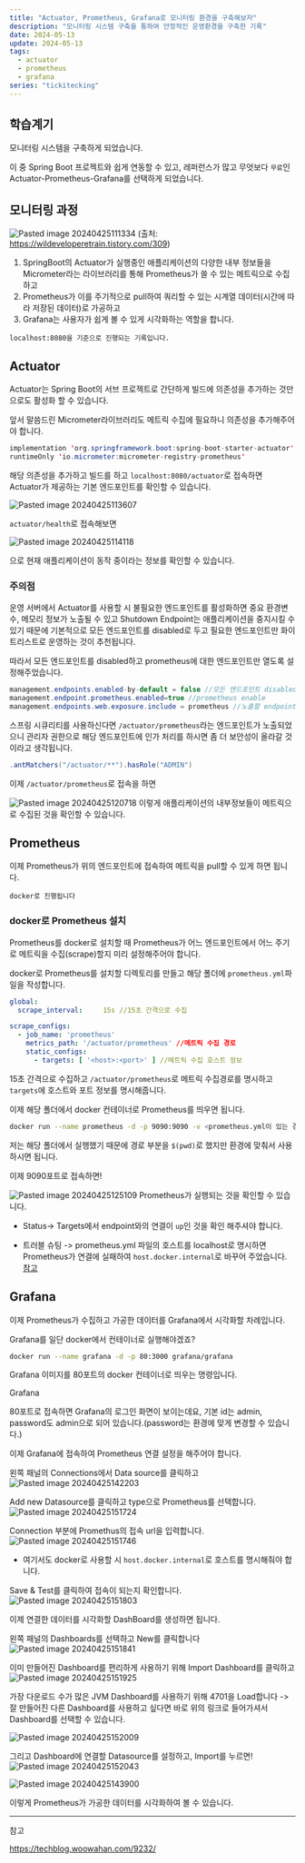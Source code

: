 ```yaml
---
title: "Actuator, Prometheus, Grafana로 모니터링 환경을 구축해보자"
description: "모니터링 시스템 구축을 통하여 안정적인 운영환경을 구축한 기록"
date: 2024-05-13
update: 2024-05-13
tags:
  - actuator
  - prometheus
  - grafana
series: "tickitecking"
---
```



## 학습계기

모니터링 시스템을 구축하게 되었습니다.

이 중 Spring Boot 프로젝트와 쉽게 연동할 수 있고, 레퍼런스가 많고 무엇보다 `무료`인 Actuator-Prometheus-Grafana를 선택하게 되었습니다.

## 모니터링 과정

![Pasted image 20240425111334](https://github.com/jinkshower/jinkshower.github.io/assets/135244018/1b2879f0-b7ec-4865-8121-07dffea1cf3c)
(출처: https://wildeveloperetrain.tistory.com/309)

1. SpringBoot의 Actuator가 실행중인 애플리케이션의 다양한 내부 정보들을 Micrometer라는 라이브러리를 통해 Prometheus가 쓸 수 있는 메트릭으로 수집하고 
2. Prometheus가 이를 주기적으로 pull하여 쿼리할 수 있는 시계열 데이터(시간에 따라 저장된 데이터)로 가공하고 
3. Grafana는 사용자가 쉽게 볼 수 있게 시각화하는 역할을 합니다.

`localhost:8080을 기준으로 진행되는 기록입니다.`

## Actuator

Actuator는 Spring Boot의 서브 프로젝트로 간단하게 빌드에 의존성을 추가하는 것만으로도 활성화 할 수 있습니다.

앞서 말씀드린 Micrometer라이브러리도 메트릭 수집에 필요하니 의존성을 추가해주어야 합니다.

```java
implementation 'org.springframework.boot:spring-boot-starter-actuator'  
runtimeOnly 'io.micrometer:micrometer-registry-prometheus'
```

해당 의존성을 추가하고 빌드를 하고 `localhost:8080/actuator`로 접속하면 Actuator가 제공하는 기본 엔드포인트를 확인할 수 있습니다.

![Pasted image 20240425113607](https://github.com/jinkshower/jinkshower.github.io/assets/135244018/3751e1ee-f591-4db9-b977-9881447becad)

`actuator/health`로 접속해보면

![Pasted image 20240425114118](https://github.com/jinkshower/jinkshower.github.io/assets/135244018/925eb0be-788b-42f7-b6b8-e49f00ff9293)

으로 현재 애플리케이션이 동작 중이라는 정보를 확인할 수 있습니다. 

### 주의점

운영 서버에서 Actuator를 사용할 시 불필요한 엔드포인트를 활성화하면 중요 환경변수, 메모리 정보가 노출될 수 있고 Shutdown Endpoint는 애플리케이션을 중지시킬 수 있기 때문에 기본적으로 모든 엔드포인트를 disabled로 두고 필요한 엔드포인트만 화이트리스트로 운영하는 것이 추천됩니다.

따라서 모든 엔드포인트를 disabled하고 prometheus에 대한 엔드포인트만 열도록 설정해주었습니다.

```java
management.endpoints.enabled-by-default = false //모든 엔드포인트 disabled
management.endpoint.prometheus.enabled=true //prometheus enable
management.endpoints.web.exposure.include = prometheus //노출할 endpoint 명시
```

스프링 시큐리티를 사용하신다면 `/actuator/prometheus`라는 엔드포인트가 노출되었으니 관리자 권한으로 해당 엔드포인트에 인가 처리를 하시면 좀 더 보안성이 올라갈 것이라고 생각됩니다.

```java
.antMatchers("/actuator/**").hasRole("ADMIN")
```

이제 `/actuator/prometheus`로 접속을 하면

![Pasted image 20240425120718](https://github.com/jinkshower/jinkshower.github.io/assets/135244018/8420b5ba-bab2-4a1e-9b74-7da5a9c704a1)
이렇게 애플리케이션의 내부정보들이 메트릭으로 수집된 것을 확인할 수 있습니다.

## Prometheus

이제 Prometheus가 위의 엔드포인트에 접속하여 메트릭을 pull할 수 있게 하면 됩니다.

`docker로 진행됩니다`

### docker로 Prometheus 설치

Prometheus를 docker로 설치할 때 Prometheus가 어느 엔드포인트에서 어느 주기로 메트릭을 수집(scrape)할지 미리 설정해주어야 합니다.

docker로 Prometheus를 설치할 디렉토리를 만들고 해당 폴더에 `prometheus.yml`파일을 작성합니다.

```yaml
global:
  scrape_interval:     15s //15초 간격으로 수집

scrape_configs:
  - job_name: 'prometheus'
    metrics_path: '/actuator/prometheus' //메트릭 수집 경로
    static_configs:
      - targets: [ '<host>:<port>' ] //메트릭 수집 호스트 정보
```

15초 간격으로 수집하고 `/actuator/prometheus`로 메트릭 수집경로를 명시하고 `targets`에 호스트와 포트 정보를 명시해줍니다.

이제 해당 폴더에서 docker 컨테이너로 Prometheus를 띄우면 됩니다.

```bash
docker run --name prometheus -d -p 9090:9090 -v <prometheus.yml이 있는 경로>:/etc/prometheus/prometheus.yml prom/prometheus
```

저는 해당 폴더에서 실행했기 때문에 경로 부분을 `$(pwd)`로 했지만 환경에 맞춰서 사용하시면 됩니다.

이제 9090포트로 접속하면!

![Pasted image 20240425125109](https://github.com/jinkshower/jinkshower.github.io/assets/135244018/4f2603b2-57fb-42dd-8683-564a95abdcdc)
Prometheus가 실행되는 것을 확인할 수 있습니다.

 - Status-> Targets에서 endpoint와의 연결이 `up`인 것을 확인 해주셔야 합니다.

 - 트러블 슈팅
-> prometheus.yml 파일의 호스트를 localhost로 명시하면 Prometheus가 연결에 실패하여 `host.docker.internal`로 바꾸어 주었습니다. [참고](https://www.inflearn.com/questions/1030769/docker%EB%A1%9C-prometheus-grafana-%EC%82%AC%EC%9A%A9%ED%95%98%EB%8A%94-%EA%B2%BD%EC%9A%B0-%EC%84%A4%EC%A0%95-%EA%B0%80%EC%9D%B4%EB%93%9C)

## Grafana

이제 Prometheus가 수집하고 가공한 데이터를 Grafana에서 시각화할 차례입니다.

Grafana를 일단 docker에서 컨테이너로 실행해야겠죠?

````bash
docker run --name grafana -d -p 80:3000 grafana/grafana
````

Grafana 이미지를 80포트의 docker 컨테이너로 띄우는 명령입니다.

Grafana

80포트로 접속하면 Grafana의 로그인 화면이 보이는데요,
기본 id는 admin, password도 admin으로 되어 있습니다.(password는 환경에 맞게 변경할 수 있습니다.)

이제 Grafana에 접속하여 Prometheus 연결 설정을 해주어야 합니다.

왼쪽 패널의 Connections에서 Data source를 클릭하고
![Pasted image 20240425142203](https://github.com/jinkshower/jinkshower.github.io/assets/135244018/3f41091e-e8a1-423f-a3d9-450afa3af239)

Add new Datasource를 클릭하고 type으로 Prometheus를 선택합니다.
![Pasted image 20240425151724](https://github.com/jinkshower/jinkshower.github.io/assets/135244018/e1d45327-e877-4c08-b7c3-d1e613b39b4e)

Connection 부분에 Promethus의 접속 url을 입력합니다.
![Pasted image 20240425151746](https://github.com/jinkshower/jinkshower.github.io/assets/135244018/2a1bb74d-7452-4dc1-b410-f5afc51234fd)
- 여기서도 docker로 사용할 시 `host.docker.internal`로 호스트를 명시해줘야 합니다.

Save & Test를 클릭하여 접속이 되는지 확인합니다.
![Pasted image 20240425151803](https://github.com/jinkshower/jinkshower.github.io/assets/135244018/f36e8047-bf7b-4f6f-9012-e292de7f1d5d)

이제 연결한 데이터를 시각화할 DashBoard를 생성하면 됩니다.

왼쪽 패널의 Dashboards를 선택하고 New를 클릭합니다
![Pasted image 20240425151841](https://github.com/jinkshower/jinkshower.github.io/assets/135244018/22f89528-723c-4e08-b617-15c5c62ec711)

이미 만들어진 Dashboard를 편리하게 사용하기 위해 Import Dashboard를 클릭하고
![Pasted image 20240425151925](https://github.com/jinkshower/jinkshower.github.io/assets/135244018/b9caa617-3c3c-496f-b611-57e082eb4430)

가장 다운로드 수가 많은 JVM Dashboard를 사용하기 위해 4701을 Load합니다
-> 잘 만들어진 다른 Dashboard를 사용하고 싶다면 바로 위의 링크로 들어가셔서 Dashboard를 선택할 수 있습니다.

![Pasted image 20240425152009](https://github.com/jinkshower/jinkshower.github.io/assets/135244018/76ba4f80-f3d6-460b-aea1-e8249e48e676)

그리고 Dashboard에 연결할 Datasource를 설정하고, Import를 누르면!
![Pasted image 20240425152043](https://github.com/jinkshower/jinkshower.github.io/assets/135244018/5b71a463-3690-41e9-94f5-b899365f034d)


![Pasted image 20240425143900](https://github.com/jinkshower/jinkshower.github.io/assets/135244018/73edf3db-1da5-469e-b16f-d5d9974264f5)

이렇게 Prometheus가 가공한 데이터를 시각화하여 볼 수 있습니다.

---
참고

https://techblog.woowahan.com/9232/